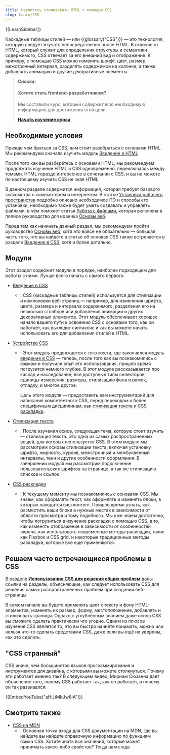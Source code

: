 ```yaml
---
title: Научитесь стилизовать HTML с помощью CSS
slug: Learn/CSS
---
```


{{LearnSidebar}}

Каскадные таблицы стилей — или {{glossary("CSS")}} — это технология, которую следует изучать непосредственно после HTML. В отличие от HTML, который служит для определения структуры и семантики содержимого, CSS отвечает за его внешний вид и отображение. К примеру, с помощью CSS можно изменять шрифт, цвет, размер, межстрочный интервал, разделять содержимое на колонки, а также добавлять анимацию и другие декоративные элементы.

> **Сноска:**
>
> #### Хотите стать frontend-разработчиком?
>
> Мы составили курс, который содержит всю необходимую информацию для достижения этой цели.
>
> [**Начать изучение курса**](/ru/docs/Learn/Front-end_web_developer)

## Необходимые условия

Прежде чем браться за CSS, вам стоит разобраться с основами HTML. Мы рекомендуем сначала изучить модуль [Введение в HTML](/ru/docs/Learn/HTML/Introduction_to_HTML)

После того как вы разберётесь с основами HTML, мы рекомендуем продолжать изучение HTML и CSS одновременно, переключаясь между темами. HTML гораздо интереснее в сочетании с CSS, и вы не можете по настоящему изучить CSS не зная HTML

В данном разделе содержится информация, которая требует базового знакомства с компьютером и интернетом. В статье [Установка рабочего пространства](/ru/docs/Learn/Getting_started_with_the_web/Installing_basic_software) подробно описано необходимое ПО и способы его установки, необходимо также будет уметь создавать и управлять файлами, в чём поможет статья [Работа с файлами](/ru/docs/Learn/Getting_started_with_the_web/Dealing_with_files), которая включена в полное руководство для новичка [Основы веб](/ru/docs/Learn/Getting_started_with_the_web).

Перед тем как начинать данный раздел, мы рекомендуем пройти руководство [Основы веб](/ru/docs/Learn/Getting_started_with_the_web), хотя это вовсе не обязательно — большая часть того, что вы найдёте в статье об основах CSS также встречается в разделе [Введение в CSS](/ru/docs/Learn/CSS/First_steps), хотя и более детально.

## Модули

Этот раздел содержит модули в порядке, наиболее подходящем для работы с ними. Лучше всего начать с самого первого.

- [Введение в CSS](/ru/docs/Learn/CSS/First_steps)
  - : CSS (каскадные таблицы стилей) используется для стилизации и компоновки веб-страниц — например, для изменения шрифта, цвета, размера и интервала содержимого, разделения его на несколько столбцов или добавления анимации и других декоративных элементов. Этот модуль обеспечивает хорошее начало вашего пути к освоению CSS с основами того, как он работает, как выглядит синтаксис и как вы можете начать использовать его для добавления стилей в HTML.
- [Устройство CSS](/ru/docs/Learn/CSS/Building_blocks)

  - : Этот модуль продолжается с того места, где закончился модуль [введение в CSS](/ru/docs/Learn/CSS/First_steps) — теперь, после того как вы познакомились с языком и получили опыт его использования, пришло время погрузится немного глубже. В этот модуле рассказывается про каскад и наследование, все доступные типы селекторов, единицы измерения, размеры, стилизацию фона и рамок, отладку, и многое другое.

    Цель этого модуля — предоставить вам инструментарий для написания компетентного CSS, перед переходом к более специфичным дисциплинам, как [стилизация текста](/ru/docs/Learn/CSS/Styling_text) и [CSS раскладки](/ru/docs/Learn/CSS/CSS_layout).

- [Стилизация текста](/ru/docs/Learn/CSS/Styling_text)
  - : После изучения основ, следующая тема, которую стоит изучить — стилизация текста. Это одна из самых распространенных вещей, для которых используется CSS. В этом модуле мы рассмотрим основы стилизации текста, включая установку шрифта, жирность, курсив, межстрочный и межбуквенный интервалы, тени и другие особенности оформления. В завершении модуля мы рассмотрим подключение пользовательских шрифтов на странице, а так же стилизацию списков и ссылок
- [CSS раскладки](/ru/docs/Learn/CSS/CSS_layout)
  - : К текущему моменту мы познакомились с основами CSS. Мы знаем, как оформлять текст, как оформлять и изменять блоки, в которых находится ваш контент. Пришло время узнать, как разместить ваши блоки в нужных местах в зависимости от области просмотра и тому подобного. Мы уже знаем достаточно, чтобы погрузиться в изучение раскладки с помощью CSS, в то, как изменять отображение в зависимости от особенностей экрана, как использовать современные методы раскладки, такие как Flexbox и CSS grid, и некоторые традиционные методы раскладки, которые все ещё применяются.

## Решаем часто встречающиеся проблемы в CSS

В разделе **[Использование CSS для решения общих проблем](/ru/docs/Learn/CSS/Howto)** даны ссылки на разделы, объясняющие, как следует использовать CSS для решения самых распространённых проблем при создании веб-страницы.

В самом начале вы будете применять цвет к тексту и фону HTML-элементов, изменять их размер, форму, местоположение, добавлять и стилизовать границы. Однако с углублённым знанием даже основ CSS вы сможете сделать практически что угодно. Одним из плюсов изучения CSS является то, что вы быстро начнёте понимать, можно или нельзя что-то сделать средствами CSS, даже если вы ещё не уверены, как это сделать.

## "CSS странный"

CSS иначе, чем большинство языков программирования и инструментов для дизайна, с которыми вы можете столкнуться. Почему это работает именно так? В следующем видео, Мириам Сюзанна дает объяснение того, почему CSS работает так, как он работает, и почему он так развивался:

{{EmbedYouTube("aHUtMbJw8iA")}}

## Смотрите также

- [CSS на MDN](/ru/docs/Web/CSS)
  - : Основная точка входа для CSS документации на MDN, где вы найдете вы найдете справочную информацию по функциям языка CSS. Хотите знать все значения, которые может принимать какое-либо свойство? Тогда вам сюда
